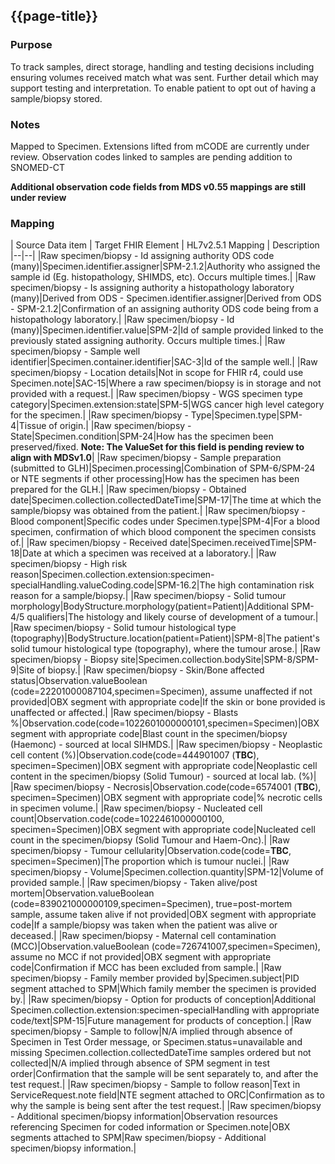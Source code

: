 ## {{page-title}}

### Purpose
To track samples, direct storage, handling and testing decisions including ensuring volumes received match what was sent.
Further detail which may support testing and interpretation.
To enable patient to opt out of having a sample/biopsy stored.

### Notes
Mapped to Specimen.
Extensions lifted from mCODE are currently under review.
Observation codes linked to samples are pending addition to SNOMED-CT

**Additional observation code fields from MDS v0.55 mappings are still under review**

### Mapping
| Source Data item | Target FHIR Element | HL7v2.5.1 Mapping | Description 
|--|--|
|Raw specimen/biopsy - Id assigning authority ODS code (many)|Specimen.identifier.assigner|SPM-2.1.2|Authority who assigned the sample id (Eg. histopathology, SHIMDS, etc). Occurs multiple times.|
|Raw specimen/biopsy - Is assigning authority a histopathology laboratory (many)|Derived from ODS - Specimen.identifier.assigner|Derived from ODS - SPM-2.1.2|Confirmation of an assigning authority ODS code being from a histopathology laboratory.|
|Raw specimen/biopsy - Id (many)|Specimen.identifier.value|SPM-2|Id of sample provided linked to the previously stated assigning authority. Occurs multiple times.|
|Raw specimen/biopsy - Sample well identifier|Specimen.container.identifier|SAC-3|Id of the sample well.|
|Raw specimen/biopsy - Location details|Not in scope for FHIR r4, could use Specimen.note|SAC-15|Where a raw specimen/biopsy is in storage and not provided with a request.|
|Raw specimen/biopsy - WGS specimen type category|Specimen.extension:state|SPM-5|WGS cancer high level category for the specimen.|
|Raw specimen/biopsy - Type|Specimen.type|SPM-4|Tissue of origin.|
|Raw specimen/biopsy - State|Specimen.condition|SPM-24|How has the specimen been preserved/fixed. **Note: The ValueSet for this field is pending review to align with MDSv1.0**|
|Raw specimen/biopsy - Sample preparation (submitted to GLH)|Specimen.processing|Combination of SPM-6/SPM-24 or NTE segments if other processing|How has the specimen has been prepared for the GLH.|
|Raw specimen/biopsy - Obtained date|Specimen.collection.collectedDateTime|SPM-17|The time at which the sample/biopsy was obtained from the patient.|
|Raw specimen/biopsy - Blood component|Specific codes under Specimen.type|SPM-4|For a blood specimen, confirmation of which blood component the specimen consists of.|
|Raw specimen/biopsy - Received date|Specimen.receivedTime|SPM-18|Date at which a specimen was received at a laboratory.|
|Raw specimen/biopsy - High risk reason|Specimen.collection.extension:specimen-specialHandling.valueCoding.code|SPM-16.2|The high contamination risk reason for a sample/biopsy.|
|Raw specimen/biopsy - Solid tumour morphology|BodyStructure.morphology(patient=Patient)|Additional SPM-4/5 qualifiers|The histology and likely course of development of a tumour.|
|Raw specimen/biopsy - Solid tumour histological type (topography)|BodyStructure.location(patient=Patient)|SPM-8|The patient's solid tumour histological type (topography), where the tumour arose.|
|Raw specimen/biopsy - Biopsy site|Specimen.collection.bodySite|SPM-8/SPM-9|Site of biopsy.|
|Raw specimen/biopsy - Skin/Bone affected status|Observation.valueBoolean (code=22201000087104,specimen=Specimen), assume unaffected if not provided|OBX segment with appropriate code|If the skin or bone provided is unaffected or affected.|
|Raw specimen/biopsy - Blasts %|Observation.code(code=1022601000000101,specimen=Specimen)|OBX segment with appropriate code|Blast count in the specimen/biopsy (Haemonc) - sourced at local SIHMDS.|
|Raw specimen/biopsy - Neoplastic cell content (%)|Observation.code(code=444901007 (**TBC**), specimen=Specimen)|OBX segment with appropriate code|Neoplastic cell content in the specimen/biopsy (Solid Tumour) - sourced at local lab. (%)|
|Raw specimen/biopsy - Necrosis|Observation.code(code=6574001 (**TBC**), specimen=Specimen)|OBX segment with appropriate code|% necrotic cells in specimen volume.|
|Raw specimen/biopsy - Nucleated cell count|Observation.code(code=1022461000000100, specimen=Specimen)|OBX segment with appropriate code|Nucleated cell count in the specimen/biopsy (Solid Tumour and Haem-Onc).|
|Raw specimen/biopsy - Tumour cellularity|Observation.code(code=**TBC**, specimen=Specimen)|The proportion which is tumour nuclei.|
|Raw specimen/biopsy - Volume|Specimen.collection.quantity|SPM-12|Volume of provided sample.|
|Raw specimen/biopsy - Taken alive/post mortem|Observation.valueBoolean (code=839021000000109,specimen=Specimen), true=post-mortem sample, assume taken alive if not provided|OBX segment with appropriate code|If a sample/biopsy was taken when the patient was alive or deceased.|
|Raw specimen/biopsy - Maternal cell contamination (MCC)|Observation.valueBoolean (code=726741007,specimen=Specimen), assume no MCC if not provided|OBX segment with appropriate code|Confirmation if MCC has been excluded from sample.|
|Raw specimen/biopsy - Family member provided by|Specimen.subject|PID segment attached to SPM|Which family member the specimen is provided by.|
|Raw specimen/biopsy - Option for products of conception|Additional Specimen.collection.extension:specimen-specialHandling with appropriate code/text|SPM-15|Future management for products of conception.|
|Raw specimen/biopsy - Sample to follow|N/A implied through absence of Specimen in Test Order message, or Specimen.status=unavailable and missing Specimen.collection.collectedDateTime samples ordered but not collected|N/A implied through absence of SPM segment in test order|Confirmation that the sample will be sent separately to, and after the test request.|
|Raw specimen/biopsy - Sample to follow reason|Text in ServiceRequest.note field|NTE segment attached to ORC|Confirmation as to why the sample is being sent after the test request.|
|Raw specimen/biopsy - Additional specimen/biopsy information|Observation resources referencing Specimen for coded information or Specimen.note|OBX segments attached to SPM|Raw specimen/biopsy - Additional specimen/biopsy information.|

<!--
| Source Data item | Non WGS Rare Disease | Non WGS Cancer | WGS Rare Disease | WGS Cancer | Target FHIR Element | HL7v2.5.1 Mapping | Description 
|--|--|
|Sample/Biopsy - Sample id assigning authority|Mandatory IF|Mandatory IF|Mandatory IF|Mandatory IF|Specimen.identifier.assigner|SPM-2.1.2|Authority who assigned the sample id (Eg. histopathology, SHIMDS, etc). Occurs multiple times.|
|Sample/Biopsy - Sample id|Mandatory IF|Mandatory IF|Mandatory IF|Mandatory IF|Specimen.identifier.value|SPM-2|Id of sample provided linked to the previously states assigning authority. Occurs multiple times.|
|Sample/Biopsy - Taken date|Optional|Optional|Mandatory|Mandatory|Specimen.collection.collectedDateTime|SPM-17|The time at which the sample/biopsy was taken from the patient.|
|Sample/Biopsy - High risk reason|Mandatory IF|Mandatory IF|Mandatory IF|Mandatory IF|Specimen.collection.extension:specimen-specialHandling.valueCoding.code|SPM-16.2|The high contamination risk reason for a sample/biopsy.|
|Sample/Biopsy - Pathology tissue id|Mandatory IF|Mandatory IF|Mandatory IF|Mandatory IF|Specimen.identifier (NamingSystem for different identifiers is currently inder consideration)|SPM-2.1|Id associated to tissue sample provided by pathology.|
|Sample/Biopsy - Type|Mandatory|Mandatory|Mandatory|Mandatory|Specimen.type|SPM-4|Type of sample/biopsy.|
|Sample/Biopsy - State|N/A|N/A|N/A|Mandatory|Specimen.extension:state|SPM-5|One of: Solid tumour sample, Liquid tumour sample, Normal or germline sample.|
|Sample/Biopsy - Solid tumour morphology|N/A|Mandatory IF|N/A|Mandatory IF|BodyStructure.morphology(patient=Patient)|Additional SPM-4/5 qualifiers|The histology and likely course of development of a tumour.|
|Sample/Biopsy - Solid tumour histological type (topography)|N/A|Mandatory IF|N/A|Mandatory IF|BodyStructure.location(patient=Patient)|SPM-8|The patient's solid tumour histological type (topography), where the tumour arose.|
|Sample/Biopsy - Biopsy site|Mandatory IF|Mandatory IF|Mandatory IF|Mandatory IF|Specimen.collection.bodySite|SPM-8/SPM-9|Site of biopsy.|
|Sample/Biopsy - Skin/Bone affected status|Mandatory IF|N/A|N/A|N/A|Observation.valueBoolean (code=22201000087104,specimen=Specimen), assume unaffected if not provided|OBX segment with appropriate code|If the skin or bone provided is unaffected or affected.|
|Sample/Biopsy - Nuclei blasts / Neoplastic cell content|N/A|Mandatory IF|N/A|Mandatory IF|Observation.code(specimen=Specimen)|OBX segment with appropriate code|Neoplastic cell count is for solid tumour, nuclei blasts for haemonc.|
|Sample/Biopsy - Nucleated cell count|N/A|Mandatory IF|N/A|Mandatory IF|Observation.code(specimen=Specimen)|OBX segment with appropriate code|Nucleated cell count in the sample/biopsy.|
|Sample/Biopsy - Fetal sample count|Optional|N/A|Optional|N/A|Inferred through subject of Specimen (under discussion)|Inferred through subject of Specimen (under discussion)|Count of fetuses which have had a sample submitted.|
|Sample/Biopsy - Storage opt out|Optional|Optional|Optional|Optional|Consent.provision(type=deny,action=store,data.reference=Specimen)|CON segment, with CON-11=R|Option for patient to opt out of sample/biopsy storage.|
|Sample/Biopsy - Volume|Optional|Optional|Optional|Optional|Specimen.collection.quantity|SPM-12|Volume of provided sample.|
|Sample/Biopsy - Taken alive/post mortem|Mandatory IF|Mandatory IF|Mandatory IF|Mandatory IF|Observation.valueBoolean (code=839021000000109,specimen=Specimen), true=post-mortem sample, assume taken alive if not provided|OBX segment with appropriate code|If a sample/biopsy was taken when the patient was alive or deceased.|
|Sample/Biopsy - Maternal cell contamination (MCC)|Mandatory IF|N/A|Mandatory IF|N/A|Observation.valueBoolean (code=726741007,specimen=Specimen), assume no MCC if not provided|OBX segment with appropriate code|Confirmation if MCC has been excluded from sample.|
-->